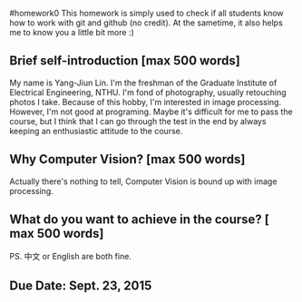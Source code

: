 #homework0
This homework is simply used to check if all students know how to work with git and github (no credit).
At the sametime, it also helps me to know you a little bit more :)

## Brief self-introduction [max 500 words]

My name is Yang-Jiun Lin. I'm the freshman of the Graduate Institute of Electrical Engineering, NTHU. I'm fond of photography, 
usually retouching photos I take. Because of this hobby, I'm interested in image processing. However, I'm not good at programing. Maybe it's difficult for me to pass the course, but I think that I can go through the test in the end by always keeping an enthusiastic attitude to the course.    

## Why Computer Vision? [max 500 words]

Actually there's nothing to tell, Computer Vision is bound up with image processing.

## What do you want to achieve in the course? [ max 500 words]



PS. 中文 or English are both fine.

## Due Date: Sept. 23, 2015
